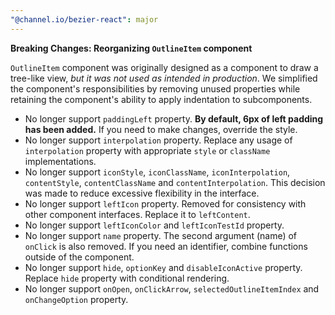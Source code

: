 ```yaml
---
"@channel.io/bezier-react": major
---
```


**Breaking Changes: Reorganizing `OutlineItem` component**

`OutlineItem` component was originally designed as a component to draw a tree-like view, *but it was not used as intended in production*. We simplified the component's responsibilities by removing unused properties while retaining the component's ability to apply indentation to subcomponents.

- No longer support `paddingLeft` property. **By default, 6px of left padding has been added.** If you need to make changes, override the style.
- No longer support `interpolation` property. Replace any usage of `interpolation` property with appropriate `style` or `className` implementations.
- No longer support `iconStyle`, `iconClassName`, `iconInterpolation`, `contentStyle`, `contentClassName` and `contentInterpolation`. This decision was made to reduce excessive flexibility in the interface.
- No longer support `leftIcon` property. Removed for consistency with other component interfaces. Replace it to `leftContent`.
- No longer support `leftIconColor` and `leftIconTestId` property.
- No longer support `name` property. The second argument (name) of `onClick` is also removed. If you need an identifier, combine functions outside of the component.
- No longer support `hide`, `optionKey` and `disableIconActive` property. Replace `hide` property with conditional rendering.
- No longer support `onOpen`, `onClickArrow`, `selectedOutlineItemIndex` and `onChangeOption` property.
